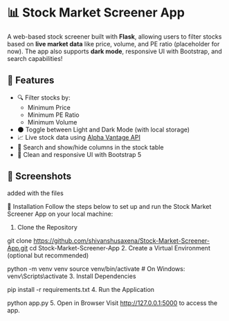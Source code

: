 # 📊 Stock Market Screener App

A web-based stock screener built with **Flask**, allowing users to filter stocks based on **live market data** like price, volume, and PE ratio (placeholder for now). The app also supports **dark mode**, responsive UI with Bootstrap, and search capabilities!

## 🚀 Features

- 🔍 Filter stocks by:
  - Minimum Price
  - Minimum PE Ratio
  - Minimum Volume
- 🌑 Toggle between Light and Dark Mode (with local storage)
- 📈 Live stock data using [Alpha Vantage API](https://www.alphavantage.co/)
- 🔎 Search and show/hide columns in the stock table
- 🧼 Clean and responsive UI with Bootstrap 5

## 📸 Screenshots
added with the files

🚀 Installation
Follow the steps below to set up and run the Stock Market Screener App on your local machine:

1. Clone the Repository

git clone https://github.com/shivanshusaxena/Stock-Market-Screener-App.git
cd Stock-Market-Screener-App
2. Create a Virtual Environment (optional but recommended)

python -m venv venv
source venv/bin/activate   # On Windows: venv\Scripts\activate
3. Install Dependencies

pip install -r requirements.txt
4. Run the Application

python app.py
5. Open in Browser
Visit http://127.0.0.1:5000 to access the app.


